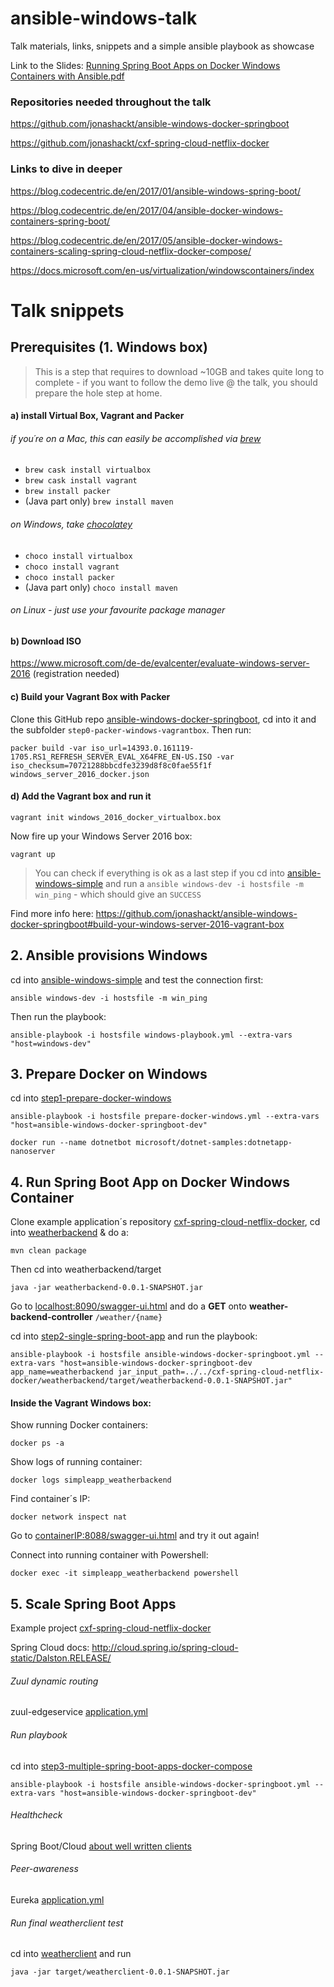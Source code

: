 # ansible-windows-talk
Talk materials, links, snippets and a simple ansible playbook as showcase

Link to the Slides: [Running Spring Boot Apps on Docker Windows Containers with Ansible.pdf](https://github.com/jonashackt/ansible-windows-talk/blob/master/Running%20Spring%20Boot%20Apps%20on%20Docker%20Windows%20Containers%20with%20Ansible.pdf)

### Repositories needed throughout the talk

https://github.com/jonashackt/ansible-windows-docker-springboot

https://github.com/jonashackt/cxf-spring-cloud-netflix-docker

### Links to dive in deeper

https://blog.codecentric.de/en/2017/01/ansible-windows-spring-boot/

https://blog.codecentric.de/en/2017/04/ansible-docker-windows-containers-spring-boot/

https://blog.codecentric.de/en/2017/05/ansible-docker-windows-containers-scaling-spring-cloud-netflix-docker-compose/

https://docs.microsoft.com/en-us/virtualization/windowscontainers/index

# Talk snippets

## Prerequisites (1. Windows box)

> This is a step that requires to download ~10GB and takes quite long to complete - if you want to follow the demo live @ the talk, you should prepare the hole step at home.

#### a) install Virtual Box, Vagrant and Packer

###### if you´re on a Mac, this can easily be accomplished via [brew](https://brew.sh/index_de.html)
* `brew cask install virtualbox` 
* `brew cask install vagrant`
* `brew install packer`
* (Java part only) `brew install maven`

###### on Windows, take [chocolatey](https://chocolatey.org/)
* `choco install virtualbox`
* `choco install vagrant`
* `choco install packer`
* (Java part only) `choco install maven` 

###### on Linux - just use your favourite package manager

#### b) Download ISO

https://www.microsoft.com/de-de/evalcenter/evaluate-windows-server-2016 (registration needed)

#### c) Build your Vagrant Box with Packer

Clone this GitHub repo [ansible-windows-docker-springboot](https://github.com/jonashackt/ansible-windows-docker-springboot), cd into it and the subfolder `step0-packer-windows-vagrantbox`. Then run:

```
packer build -var iso_url=14393.0.161119-1705.RS1_REFRESH_SERVER_EVAL_X64FRE_EN-US.ISO -var iso_checksum=70721288bbcdfe3239d8f8c0fae55f1f windows_server_2016_docker.json
```

#### d) Add the Vagrant box and run it
```
vagrant init windows_2016_docker_virtualbox.box 
```

Now fire up your Windows Server 2016 box:
```
vagrant up
```

> You can check if everything is ok as a last step if you cd into [ansible-windows-simple](https://github.com/jonashackt/ansible-windows-docker-springboot/tree/master/step0-packer-windows-vagrantbox/ansible-windows-simple) and run a `ansible windows-dev -i hostsfile -m win_ping` - which should give an `SUCCESS` 

Find more info here: https://github.com/jonashackt/ansible-windows-docker-springboot#build-your-windows-server-2016-vagrant-box


## 2. Ansible provisions Windows

cd into [ansible-windows-simple](https://github.com/jonashackt/ansible-windows-docker-springboot/tree/master/step0-packer-windows-vagrantbox/ansible-windows-simple) and test the connection first:

```
ansible windows-dev -i hostsfile -m win_ping
```

Then run the playbook:

```
ansible-playbook -i hostsfile windows-playbook.yml --extra-vars "host=windows-dev"
```


## 3. Prepare Docker on Windows

cd into [step1-prepare-docker-windows](https://github.com/jonashackt/ansible-windows-docker-springboot/blob/master/step1-prepare-docker-windows/)

```
ansible-playbook -i hostsfile prepare-docker-windows.yml --extra-vars "host=ansible-windows-docker-springboot-dev"
```

```
docker run --name dotnetbot microsoft/dotnet-samples:dotnetapp-nanoserver
```

## 4. Run Spring Boot App on Docker Windows Container

Clone example application´s repository [cxf-spring-cloud-netflix-docker](https://github.com/jonashackt/cxf-spring-cloud-netflix-docker), cd into [weatherbackend](https://github.com/jonashackt/cxf-spring-cloud-netflix-docker/tree/master/weatherbackend) & do a:
```
mvn clean package
```

Then cd into weatherbackend/target

```
java -jar weatherbackend-0.0.1-SNAPSHOT.jar
```

Go to [localhost:8090/swagger-ui.html](http://localhost:8090/swagger-ui.html) and do a __GET__ onto __weather-backend-controller__ `/weather/{name}`

cd into [step2-single-spring-boot-app](https://github.com/jonashackt/ansible-windows-docker-springboot/blob/master/step2-single-spring-boot-app/) and run the playbook:

```
ansible-playbook -i hostsfile ansible-windows-docker-springboot.yml --extra-vars "host=ansible-windows-docker-springboot-dev app_name=weatherbackend jar_input_path=../../cxf-spring-cloud-netflix-docker/weatherbackend/target/weatherbackend-0.0.1-SNAPSHOT.jar"
```

#### Inside the Vagrant Windows box:

Show running Docker containers:

```
docker ps -a 
```

Show logs of running container:

```
docker logs simpleapp_weatherbackend
```

Find container´s IP:

```
docker network inspect nat
```

Go to [containerIP:8088/swagger-ui.html](http://containerIP:8088/swagger-ui.html) and try it out again!

Connect into running container with Powershell:

```
docker exec -it simpleapp_weatherbackend powershell
```

## 5. Scale Spring Boot Apps

Example project [cxf-spring-cloud-netflix-docker](https://github.com/jonashackt/cxf-spring-cloud-netflix-docker)

Spring Cloud docs: http://cloud.spring.io/spring-cloud-static/Dalston.RELEASE/

###### Zuul dynamic routing

zuul-edgeservice [application.yml](https://github.com/jonashackt/cxf-spring-cloud-netflix-docker/blob/master/zuul-edgeservice/src/main/resources/application.yml)

###### Run playbook

cd into [step3-multiple-spring-boot-apps-docker-compose](https://github.com/jonashackt/ansible-windows-docker-springboot/blob/master/step3-multiple-spring-boot-apps-docker-compose/)

```
ansible-playbook -i hostsfile ansible-windows-docker-springboot.yml --extra-vars "host=ansible-windows-docker-springboot-dev"
```

###### Healthcheck

Spring Boot/Cloud [about well written clients](https://stackoverflow.com/a/42352258/4964553) 


###### Peer-awareness

Eureka [application.yml](https://github.com/jonashackt/cxf-spring-cloud-netflix-docker/blob/master/eureka-serviceregistry/src/main/resources/application.yml)

###### Run final weatherclient test

cd into [weatherclient](https://github.com/jonashackt/cxf-spring-cloud-netflix-docker/tree/master/weatherclient) and run

```
java -jar target/weatherclient-0.0.1-SNAPSHOT.jar
```





